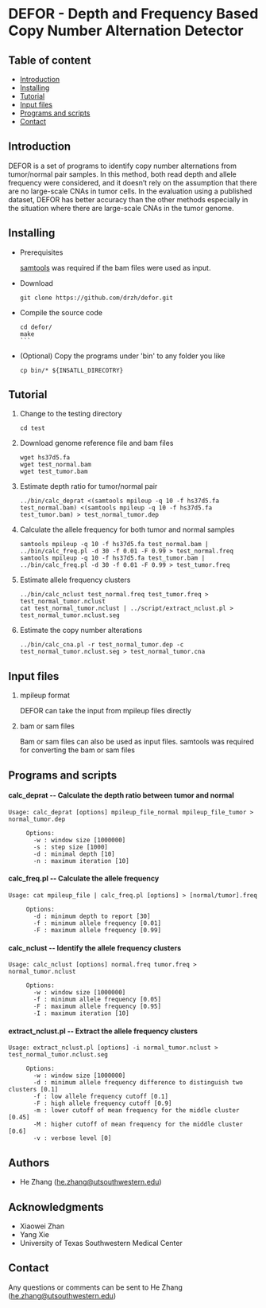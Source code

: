 # DEFOR - Depth and Frequency Based Copy Number Alternation Detector


## Table of content
* [Introduction](#introduction)
* [Installing](#installing)
* [Tutorial](#tutorial)
* [Input files](#input-files)
* [Programs and scripts](#programs-and-scripts)
* [Contact](#contact)

## Introduction

DEFOR is a set of programs to identify copy number alternations from tumor/normal pair samples. In this method, both read depth and allele frequency were considered, and it doesn’t rely on the assumption that there are no large-scale CNAs in tumor cells. In the evaluation using a published dataset, DEFOR has better accuracy than the other methods especially in the situation where there are large-scale CNAs in the tumor genome.


## Installing

* Prerequisites

    [samtools](http://www.htslib.org/) was required if the bam files were used as input.
    
* Download
    ````
    git clone https://github.com/drzh/defor.git
    ````

* Compile the source code

    ````
    cd defor/
    make
    ```

* (Optional) Copy the programs under 'bin' to any folder you like

    ```
    cp bin/* ${INSATLL_DIRECOTRY}
    ```

## Tutorial

1. Change to the testing directory

    ````
    cd test
    ````

2. Download genome reference file and bam files

    ````
    wget hs37d5.fa
    wget test_normal.bam
    wget test_tumor.bam
    ````
    
3. Estimate depth ratio for tumor/normal pair

    ````
    ../bin/calc_deprat <(samtools mpileup -q 10 -f hs37d5.fa test_normal.bam) <(samtools mpileup -q 10 -f hs37d5.fa test_tumor.bam) > test_normal_tumor.dep
    ````


4. Calculate the allele frequency for both tumor and normal samples

    ````
    samtools mpileup -q 10 -f hs37d5.fa test_normal.bam | ../bin/calc_freq.pl -d 30 -f 0.01 -F 0.99 > test_normal.freq
    samtools mpileup -q 10 -f hs37d5.fa test_tumor.bam | ../bin/calc_freq.pl -d 30 -f 0.01 -F 0.99 > test_tumor.freq
    ````

5. Estimate allele frequency clusters

    ````
    ../bin/calc_nclust test_normal.freq test_tumor.freq > test_normal_tumor.nclust
    cat test_normal_tumor.nclust | ../script/extract_nclust.pl > test_normal_tumor.nclust.seg
    ````
    
6. Estimate the copy number alterations

    ````
    ../bin/calc_cna.pl -r test_normal_tumor.dep -c test_normal_tumor.nclust.seg > test_normal_tumor.cna
    ````

## Input files

1. mpileup format

    DEFOR can take the input from mpileup files directly

2. bam or sam files

    Bam or sam files can also be used as input files. samtools was required for converting the bam or sam files

## Programs and scripts

#### calc_deprat  --  Calculate the depth ratio between tumor and normal

    Usage: calc_deprat [options] mpileup_file_normal mpileup_file_tumor > normal_tumor.dep

         Options:
           -w : window size [1000000]
           -s : step size [1000]
           -d : minimal depth [10]
           -n : maximum iteration [10]

#### calc_freq.pl  --  Calculate the allele frequency

    Usage: cat mpileup_file | calc_freq.pl [options] > [normal/tumor].freq

         Options:
           -d : minimum depth to report [30]
           -f : minimum allele frequency [0.01]
           -F : maximum allele frequency [0.99]

#### calc_nclust  --  Identify the allele frequency clusters

    Usage: calc_nclust [options] normal.freq tumor.freq > normal_tumor.nclust

         Options:
           -w : window size [1000000]
           -f : minimum allele frequency [0.05]
           -F : maximum allele frequency [0.95]
           -I : maximum iteration [10]

#### extract_nclust.pl  -- Extract the allele frequency clusters

    Usage: extract_nclust.pl [options] -i normal_tumor.nclust > test_normal_tumor.nclust.seg
    
         Options:
           -w : window size [1000000]
           -d : minimum allele frequency difference to distinguish two clusters [0.1]
           -f : low allele frequency cutoff [0.1]
           -F : high allele frequency cutoff [0.9]
           -m : lower cutoff of mean frequency for the middle cluster [0.45]
           -M : higher cutoff of mean frequency for the middle cluster [0.6]
           -v : verbose level [0]

## Authors

* He Zhang (he.zhang@utsouthwestern.edu)

## Acknowledgments

* Xiaowei Zhan
* Yang Xie
* University of Texas Southwestern Medical Center

## Contact

Any questions or comments can be sent to He Zhang (he.zhang@utsouthwestern.edu) 

